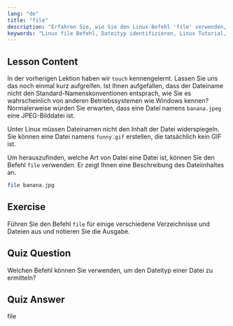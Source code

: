 ```yaml
---
lang: "de"
title: "file"
description: "Erfahren Sie, wie Sie den Linux-Befehl 'file' verwenden, um Dateitypen und -inhalte zu identifizieren. Verstehen Sie Linux-Dateibenennungskonventionen mit diesem anfängerfreundlichen Leitfaden."
keywords: "Linux file Befehl, Dateityp identifizieren, Linux Tutorial, Dateibenennung, Linux für Anfänger, Linux Leitfaden"
---
```


## Lesson Content

In der vorherigen Lektion haben wir `touch` kennengelernt. Lassen Sie uns das noch einmal kurz aufgreifen. Ist Ihnen aufgefallen, dass der Dateiname nicht den Standard-Namenskonventionen entsprach, wie Sie es wahrscheinlich von anderen Betriebssystemen wie Windows kennen? Normalerweise würden Sie erwarten, dass eine Datei namens `banana.jpeg` eine JPEG-Bilddatei ist.

Unter Linux müssen Dateinamen nicht den Inhalt der Datei widerspiegeln. Sie können eine Datei namens `funny.gif` erstellen, die tatsächlich kein GIF ist.

Um herauszufinden, welche Art von Datei eine Datei ist, können Sie den Befehl `file` verwenden. Er zeigt Ihnen eine Beschreibung des Dateiinhaltes an.

```bash
file banana.jpg
```

## Exercise

Führen Sie den Befehl `file` für einige verschiedene Verzeichnisse und Dateien aus und notieren Sie die Ausgabe.

## Quiz Question

Welchen Befehl können Sie verwenden, um den Dateityp einer Datei zu ermitteln?

## Quiz Answer

file
